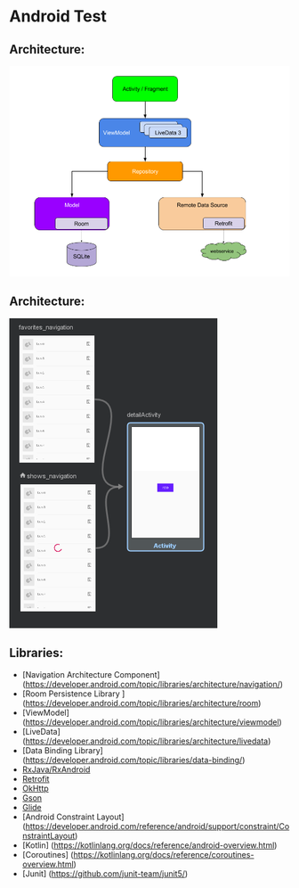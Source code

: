 # Android Test

## Architecture:
![resize()](assets/architecture.png)

## Architecture:
![resize()](assets/navigation.PNG)

## Libraries:
- [Navigation Architecture Component] (https://developer.android.com/topic/libraries/architecture/navigation/)
- [Room Persistence Library ] (https://developer.android.com/topic/libraries/architecture/room)
- [ViewModel] (https://developer.android.com/topic/libraries/architecture/viewmodel)
- [LiveData] (https://developer.android.com/topic/libraries/architecture/livedata)
- [Data Binding Library] (https://developer.android.com/topic/libraries/data-binding/)
- [RxJava/RxAndroid](https://github.com/ReactiveX/RxJava)
- [Retrofit](https://github.com/square/retrofit)
- [OkHttp](https://github.com/square/okhttp)
- [Gson](https://github.com/google/gson)
- [Glide](https://github.com/bumptech/glide)
- [Android Constraint Layout] (https://developer.android.com/reference/android/support/constraint/ConstraintLayout)
- [Kotlin] (https://kotlinlang.org/docs/reference/android-overview.html)
- [Coroutines] (https://kotlinlang.org/docs/reference/coroutines-overview.html)
- [Junit] (https://github.com/junit-team/junit5/)